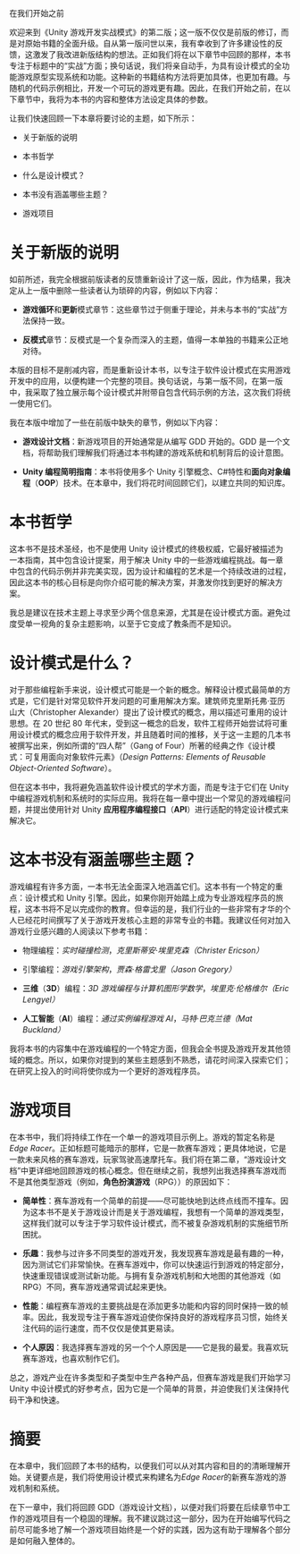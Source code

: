 在我们开始之前

欢迎来到《Unity 游戏开发实战模式》的第二版；这一版不仅仅是前版的修订，而是对原始书籍的全面升级。自从第一版问世以来，我有幸收到了许多建设性的反馈，这激发了我改进新版结构的想法。正如我们将在以下章节中回顾的那样，本书专注于标题中的“实战”方面；换句话说，我们将亲自动手，为具有设计模式的全功能游戏原型实现系统和功能。这种新的书籍结构方法将更加具体，也更加有趣。与随机的代码示例相比，开发一个可玩的游戏更有趣。因此，在我们开始之前，在以下章节中，我将为本书的内容和整体方法设定具体的参数。

让我们快速回顾一下本章将要讨论的主题，如下所示：

+   关于新版的说明

+   本书哲学

+   什么是设计模式？

+   本书没有涵盖哪些主题？

+   游戏项目

# 关于新版的说明

如前所述，我完全根据前版读者的反馈重新设计了这一版，因此，作为结果，我决定从上一版中删除一些读者认为琐碎的内容，例如以下内容：

+   **游戏循环**和**更新**模式章节：这些章节过于侧重于理论，并未与本书的“实战”方法保持一致。

+   **反模式**章节：反模式是一个复杂而深入的主题，值得一本单独的书籍来公正地对待。

本版的目标不是削减内容，而是重新设计本书，以专注于软件设计模式在实用游戏开发中的应用，以便构建一个完整的项目。换句话说，与第一版不同，在第一版中，我采取了独立展示每个设计模式并附带自包含代码示例的方法，这次我们将统一使用它们。

我在本版中增加了一些在前版中缺失的章节，例如以下内容：

+   **游戏设计文档**：新游戏项目的开始通常是从编写 GDD 开始的。GDD 是一个文档，将帮助我们理解我们将通过本书构建的游戏系统和机制背后的设计意图。

+   **Unity 编程简明指南**：本书将使用多个 Unity 引擎概念、C#特性和**面向对象编程**（**OOP**）技术。在本章中，我们将花时间回顾它们，以建立共同的知识库。

# 本书哲学

这本书不是技术圣经，也不是使用 Unity 设计模式的终极权威，它最好被描述为一本指南，其中包含设计提案，用于解决 Unity 中的一些游戏编程挑战。每一章中包含的代码示例并非完美实现，因为设计和编程的艺术是一个持续改进的过程，因此这本书的核心目标是向你介绍可能的解决方案，并激发你找到更好的解决方案。

我总是建议在技术主题上寻求至少两个信息来源，尤其是在设计模式方面。避免过度受单一视角的复杂主题影响，以至于它变成了教条而不是知识。

# 设计模式是什么？

对于那些编程新手来说，设计模式可能是一个新的概念。解释设计模式最简单的方式是，它们是针对常见软件开发问题的可重用解决方案。建筑师克里斯托弗·亚历山大（Christopher Alexander）提出了设计模式的概念，用以描述可重用的设计思想。在 20 世纪 80 年代末，受到这一概念的启发，软件工程师开始尝试将可重用设计模式的概念应用于软件开发，并且随着时间的推移，关于这一主题的几本书被撰写出来，例如所谓的“四人帮”（Gang of Four）所著的经典之作《设计模式：可复用面向对象软件元素》（*Design Patterns: Elements of Reusable Object-Oriented Software*）。

但在这本书中，我将避免涵盖软件设计模式的学术方面，而是专注于它们在 Unity 中编程游戏机制和系统时的实际应用。我将在每一章中提出一个常见的游戏编程问题，并提出使用针对 Unity **应用程序编程接口**（**API**）进行适配的特定设计模式来解决它。

# 这本书没有涵盖哪些主题？

游戏编程有许多方面，一本书无法全面深入地涵盖它们。这本书有一个特定的重点：设计模式和 Unity 引擎。因此，如果你刚开始踏上成为专业游戏程序员的旅程，这本书将不足以完成你的教育。但幸运的是，我们行业的一些非常有才华的个人已经花时间撰写了关于游戏开发核心主题的非常专业的书籍。我建议任何对加入游戏行业感兴趣的人阅读以下参考书籍：

+   物理编程：*实时碰撞检测*，*克里斯蒂安·埃里克森（Christer Ericson）*

+   引擎编程：*游戏引擎架构*，*贾森·格雷戈里（Jason Gregory）*

+   **三维**（**3D**）编程：*3D 游戏编程与计算机图形学数学*，*埃里克·伦格维尔（Eric Lengyel）*

+   **人工智能**（**AI**）编程：*通过实例编程游戏 AI*，*马特·巴克兰德（Mat Buckland）*

我将本书的内容集中在游戏编程的一个特定方面，但我会全书提及游戏开发其他领域的概念。所以，如果你对提到的某些主题感到不熟悉，请花时间深入探索它们；在研究上投入的时间将使你成为一个更好的游戏程序员。

# 游戏项目

在本书中，我们将持续工作在一个单一的游戏项目示例上。游戏的暂定名称是*Edge Racer*。正如标题可能暗示的那样，它是一款赛车游戏；更具体地说，它是一款未来风格的赛车游戏，玩家驾驶高速摩托车。我们将在第二章，“游戏设计文档”中更详细地回顾游戏的核心概念。但在继续之前，我想列出我选择赛车游戏而不是其他类型游戏（例如，**角色扮演游戏**（RPG））的原因如下：

+   **简单性**：赛车游戏有一个简单的前提——尽可能快地到达终点线而不撞车。因为这本书不是关于游戏设计而是关于游戏编程，我想有一个简单的游戏类型，这样我们就可以专注于学习软件设计模式，而不被复杂游戏机制的实施细节所困扰。

+   **乐趣**：我参与过许多不同类型的游戏开发，我发现赛车游戏是最有趣的一种，因为测试它们非常愉快。在赛车游戏中，你可以快速运行到游戏的特定部分，快速重现错误或测试新功能。与拥有复杂游戏机制和大地图的其他游戏（如 RPG）不同，赛车游戏通常调试起来更快。

+   **性能**：编程赛车游戏的主要挑战是在添加更多功能和内容的同时保持一致的帧率。因此，我发现专注于赛车游戏迫使你保持良好的游戏程序员习惯，始终关注代码的运行速度，而不仅仅是使其更易读。

+   **个人原因**：我选择赛车游戏的另一个个人原因是——它是我的最爱。我喜欢玩赛车游戏，也喜欢制作它们。

总之，游戏产业在许多类型和子类型中生产各种产品，但赛车游戏是我们开始学习 Unity 中设计模式的好参考点，因为它是一个简单的背景，并迫使我们关注保持代码干净和快速。

# 摘要

在本章中，我们回顾了本书的结构，以便我们可以从对其内容和目的的清晰理解开始。关键要点是，我们将使用设计模式来构建名为*Edge Racer*的新赛车游戏的游戏机制和系统。

在下一章中，我们将回顾 GDD（游戏设计文档），以便对我们将要在后续章节中工作的游戏项目有一个稳固的理解。我不建议跳过这一部分，因为在开始编写代码之前尽可能多地了解一个游戏项目始终是一个好的实践，因为这有助于理解各个部分是如何融入整体的。

